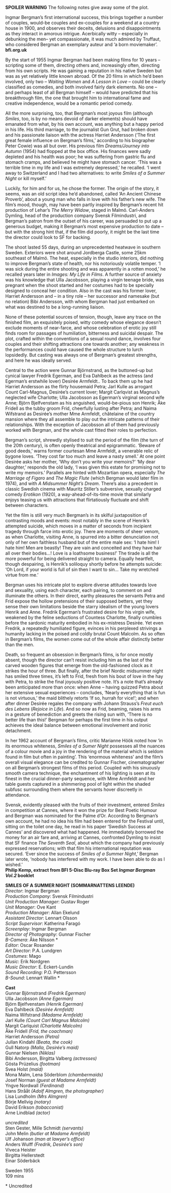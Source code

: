 
**SPOILER WARNING** The following notes give away some of the plot.

Ingmar Bergman’s first international success, this brings together a number of couples, would-be couples and ex-couples for a weekend at a country house in 1900, and observes their deceits, delusions and disappointments as they interact in amorous intrigue. Acerbically witty – especially in debunking the men– yet compassionate, it was much admired by Truffaut, who considered Bergman an exemplary auteur and ‘a born moviemaker’.<br>
**bfi.org.uk**

By the start of 1955 Ingmar Bergman had been making films for 10 years – scripting some of them, directing others and, increasingly often, directing from his own scripts. He was gaining a reputation in his native Sweden but was as yet relatively little known abroad. Of the 20 films in which he’d been involved, only two – _Waiting Women_ and _A Lesson in Love_ – could be clearly classified as comedies, and both involved fairly dark elements. No one – and perhaps least of all Bergman himself – would have predicted that his breakthrough film, the one that brought him to international fame and creative independence, would be a romantic period comedy.

All the more surprising, too, that Bergman’s most joyous film (although _Smiles_, too, is by no means devoid of darker elements) should have emanated from what, by his own account, was anything but a happy period in his life. His third marriage, to the journalist Gun Grut, had broken down and his passionate liaison with the actress Harriet Andersson (‘The first great female influence on Bergman’s films,’ according to his biographer Peter Cowie) was all but over. His previous film _Dreams/Journey into Autumn_ (1954) had flopped at the box office. His finances were sadly depleted and his health was poor; he was suffering from gastric flu and stomach cramps, and believed he might have stomach cancer. ‘This was a terrible time in my life and I was extremely depressed,’ he recalled. ‘I went away to Switzerland and I had two alternatives: to write _Smiles of a Summer Night_ or kill myself.’

Luckily, for him and for us, he chose the former. The origin of the story, it seems, was an old script idea he’d abandoned, called ‘An Ancient Chinese Proverb’, about a young man who falls in love with his father’s new wife. The film’s mood, though, may have been partly inspired by Bergman’s recent hit production of Lehar’s _The Merry Widow_, staged in Malmö. Carl-Anders Dymling, head of the production company Svensk Filmindustri, and Bergman’s patron from the outset of his career, was persuaded to put up a generous budget, making it Bergman’s most expensive production to date – but with the strong hint that, if the film did poorly, it might be the last time the director could look to SF for backing.

The shoot lasted 55 days, during an unprecedented heatwave in southern Sweden. Exteriors were shot around Jordberga Castle, some 25km southeast of Malmö. The heat, especially in the studio interiors, did nothing to improve Bergman’s state of health, nor his notoriously volatile temper. ‘I was sick during the entire shooting and was apparently in a rotten mood,’ he recalled years later in _Images: My Life in Films_. A further source of anxiety was his knowledge that Ulla Jacobsson, playing a virgin teenage bride, was pregnant when the shoot started and her costumes had to be specially designed to conceal her condition. Also in the cast was his former lover, Harriet Andersson and – in a tiny role – her successor and namesake (but no relation) Bibi Andersson, with whom Bergman had just embarked on what was destined to be a long-running liaison.

None of these potential sources of tension, though, leave any trace on the finished film, an exquisitely poised, witty comedy whose elegance doesn’t exclude moments of near-farce, and whose celebration of erotic joy still finds room for passages of humiliation, bitterness and suicidal despair. The plot, crafted within the conventions of a sexual round dance, involves four couples and their shifting attractions one towards another; any weakness in the performances could have caused the whole structure to lurch lopsidedly. But casting was always one of Bergman’s greatest strengths, and here he was ideally served.

Central to the action were Gunnar Björnstrand, as the buttoned-up but cynical lawyer Fredrik Egerman, and Eva Dahlbeck as the actress (and Egerman’s erstwhile lover) Desirée Armfeldt.. To back them up he had Harriet Andersson as the flirty housemaid Petra; Jarl Kulle as arrogant Count Carl-Magnus, Desirée’s current lover; Margit Carlqvist as Magnus’s neglected wife Charlotte; Ulla Jacobsson as Egerman’s virginal second wife Anne; Björn Bjelfvenstam as his anguished, would-be-pious son Henrik; Åke Fridell as the tubby groom Frid, cheerfully lusting after Petra; and Naima Wifstrand as Desirée’s mother Mme Armfeldt, châtelaine of the country mansion where they all assemble to play out the intricate patterns of their relationships. With the exception of Jacobsson all of them had previously worked with Bergman, and the whole cast fitted their roles to perfection.

Bergman’s script, shrewdly stylised to suit the period of the film (the turn of the 20th century), is often openly theatrical and epigrammatic. ‘Beware of good deeds,’ warns former courtesan Mme Armfeldt, a venerable relic of bygone loves. ‘They cost far too much and leave a nasty smell.’ At one point Desirée asks her mother, ‘Why don’t you write your memoirs?’ ‘My dear daughter,’ responds the old lady, ‘I was given this estate for promising not to write my memoirs.’ Parallels are hinted with Mozartian opera, especially _The Marriage of Figaro_ and _The Magic Flute_ (which Bergman would later film in 1974), and with _A Midsummer Night’s Dream_. There’s also a precedent in classic Swedish cinema with Mauritz Stiller’s subversive, sexually charged comedy _Erotikon_ (1920), a way-ahead-of-its-time movie that similarly enjoys teasing us with attractions that flirtatiously fluctuate and shift between characters.

Yet the film is still very much Bergman’s in its skilful juxtaposition of contrasting moods and events: most notably in the scene of Henrik’s attempted suicide, which moves in a matter of seconds from incipient tragedy through farce into erotic joy. There are moments of sheer venom, as when Charlotte, visiting Anne, is spurred into a bitter denunciation not only of her own faithless husband but of the entire male sex: ‘I hate him! I hate him! Men are beastly! They are vain and conceited and they have hair all over their bodies...! Love is a loathsome business!’ The tirade is all the more powerful for being delivered straight to camera. Equally heartfelt, though despairing, is Henrik’s soliloquy shortly before he attempts suicide: ‘Oh Lord, if your world is full of sin then I want to sin… Take my wretched virtue from me.’

Bergman uses his intricate plot to explore diverse attitudes towards love and sexuality, using each character, each pairing, to comment on and illuminate the others. In their direct, earthy pleasures the servants Petra and Frid expose the hollow pretensions of their supposed betters, yet they sense their own limitations beside the starry idealism of the young lovers Henrik and Anne. Fredrik Egerman’s frustrated desire for his virgin wife, weakened by the feline seductions of Countess Charlotte, finally crumbles before the sardonic maturity embodied in his ex-mistress Desirée. Yet even Fredrik, a repeatedly humiliated figure, evinces in his perplexed strivings a humanity lacking in the poised and coldly brutal Count Malcolm. As so often in Bergman’s films, the women come out of the whole affair distinctly better than the men.

Death, so frequent an obsession in Bergman’s films, is for once mostly absent, though the director can’t resist including him as the last of the carved wooden figures that emerge from the old-fashioned clock as it strikes the hour of three. But finally, after the brief Nordic midsummer night has smiled three times, it’s left to Frid, fresh from his bout of love in the hay with Petra, to strike the final joyously positive note. It’s a note that’s already been anticipated more than once: when Anne – having quizzed Petra about her extensive sexual experiences – concludes, ‘Nearly everything that is fun is not virtuous,’ the maid blithely retorts ‘If so, hurrah for vice!’; and when after dinner Desirée regales the company with Johann Strauss’s _Freut euch des Lebens_ (_Rejoice in Life_). And so now as Frid, beaming, raises his arms in a gesture of benediction and greets the rising sun with, ‘There is no better life than this!’ Bergman for perhaps the first time in his output achieves the ideal balance between emotional involvement and ironic detachment.

In her 1962 account of Bergman’s films, critic Marianne Höök noted how ‘in its enormous whiteness, _Smiles of a Sumer Night_ possesses all the nuances of a colour movie and a joy in the rendering of the material which is seldom found in film but often in painting’. This ‘enormous whiteness’ and the film’s overall visual elegance can be credited to Gunnar Fischer, cinematographer on all Bergman’s strongest films of this period. Coupled with his sinuously smooth camera technique, the enchantment of his lighting is seen at its finest in the crucial dinner-party sequence, with Mme Armfeldt and her table guests captured in a shimmering pool of light within the shaded subfusc surrounding them where the servants hover discreetly in attendance.

Svensk, evidently pleased with the fruits of their investment, entered _Smiles_ in competition at Cannes, where it won the prize for Best Poetic Humour and Bergman was nominated for the Palme d’Or. According to Bergman’s own account, he had no idea his film had been entered for the Festival until, sitting on the toilet one day, he read in his paper ‘Swedish Success at Cannes’ and discovered what had happened. He immediately borrowed the money for an air fare and, arriving at Cannes, confronted Dymling to insist that SF finance _The Seventh Seal_, about which the company had previously expressed reservations; with that film his international reputation was secured. ‘Ever since the success of _Smiles of a Summer Night_,’ Bergman later wrote, ‘nobody has interfered with my work. I have been able to do as I wished.’<br>
**Philip Kemp, extract from BFI 5-Disc Blu-ray Box Set _Ingmar Bergman Vol.2_ booklet**<br>

**SMILES OF A SUMMER NIGHT  (SOMMARNATTENS LEENDE)**<br>
_Director_: Ingmar Bergman<br>
_Production Company_: Svensk Filmindustri<br>
_Unit Production Manager_: Gustav Roger<br>
_Unit Manager_: Ove Kant<br>
_Production Manager_: Allan Ekelund<br>
_Assistant Director_: Lennart Olsson<br>
_Script Supervisor_: Katherina Faragó<br>
_Screenplay_: Ingmar Bergman<br>
_Director of Photography_: Gunnar Fischer<br>
_B-Camera_: Åke Nilsson *<br>
_Editor_: Oscar Rosander<br>
_Art Director_: P.A. Lundgren<br>
_Costumes_: Mago<br>
_Music_: Erik Nordgren<br>
_Music Director_: E. Eckert-Lundin<br>
_Sound Recording_: P.O. Pettersson<br>
_B-Sound_: Lennart Wallin *<br>

**Cast**<br>
Gunnar Björnstrand _(Fredrik Egerman)_<br>
Ulla Jacobsson _(Anne Egerman)_<br>
Björn Bjelfvenstam _(Henrik Egerman)_<br>
Eva Dahlbeck _(Desirée Armfeldt)_<br>
Naima Wifstrand _(Madame Armfeldt)_<br>
Jarl Kulle _(Count Carl Magnus Malcolm)_<br>
Margit Carlquist _(Charlotte Malcolm)_<br>
Åke Fridell _(Frid, the coachman)_<br>
Harriet Andersson _(Petra)_<br>
Jullan Kindahl _(Beata, the cook)_<br>
Gull Natorp _(Malla, Desirée’s maid)_<br>
Gunnar Nielsen _(Niklas)_<br>
Bibi Andersson, Birgitta Valberg _(actresses)_<br>
Gösta Prüzelius _(footman)_<br>
Svea Holst _(maid)_<br>
Mona Malm, Lena Söderblom _(chambermaids)_<br>
Josef Norman _(guest at Madame Armfeldt)_<br>
Yngve Nordwall _(Ferdinand)_<br>
Hans Strååt _(Adolf Almgren, the photographer)_<br>
Lisa Lundholm _(Mrs Almgren)_<br>
Börje Mellvig _(notary)_<br>
David Erikson _(tobacconist)_<br>
Arne Lindblad _(actor)_<br>

_uncredited_<br>
Sten Gester, Mille Schmidt _(servants)_<br>
John Melin _(butler at Madame Armfeldt)_<br>
Ulf Johanson _(man at lawyer’s office)_<br>
Anders Wulff _(Fredrik, Desirée’s son)_<br>
Viveca Heister<br>
Birgitta Hellerstedt<br>
Einar Söderbäck<br>

Sweden 1955<br>
109 mins<br>

\* Uncredited
<!--stackedit_data:
eyJoaXN0b3J5IjpbLTM4MzQ2ODk0XX0=
-->